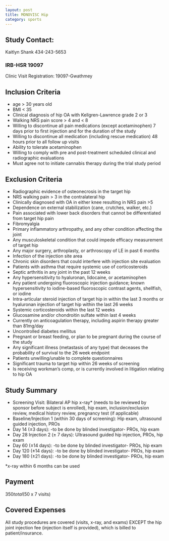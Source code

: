 ```yaml
---
layout: post
title: MONOVISC Hip
category: sports
---
```


## Study Contact:  
Kaitlyn Shank
434-243-5653

### IRB-HSR 19097
Clinic Visit Registration:
19097-Gwathmey

##  Inclusion Criteria

- age > 30 years old
- BMI < 35
- Clinical diagnosis of hip OA with Kellgren-Lawrence grade 2 or 3
- Walking NRS pain score > 4 and < 8
- Willing to discontinue all pain medications (except acetaminophen) 7 days prior to first injection and for the duration of the study
- Willing to discontinue all medication (including rescue medication) 48 hours prior to all follow up visits
- Ability to tolerate acetaminophen
- Willing to comply with pre and post-treatment scheduled clinical and radiographic evaluations
- Must agree not to initiate cannabis therapy during the trial study period

##  Exclusion Criteria

- Radiographic evidence of osteonecrosis in the target hip
- NRS walking pain > 3 in the contralateral hip
- Clinically diagnosed with OA in either knee resulting in NRS pain >5
- Dependence on external stabilization (cane, crutches, walker, etc.)
- Pain associated with lower back disorders that cannot be differentiated from target hip pain
- Fibromyalgia
- Primary inflammatory arthropathy, and any other condition affecting the joint
- Any musculoskeletal condition that could impede efficacy measurement of target hip
- Any major surgery, arthroplasty, or arthroscopy of LE in past 6 months
- Infection of the injection site area
- Chronic skin disorders that could interfere with injection site evaluation
- Patients with asthma that require systemic use of corticosteroids
- Septic arthritis in any joint in the past 12 weeks
- Any hypersensitivity to hyaluronan, lidocaine, or acetaminophen
- Any patient undergoing fluoroscopic injection guidance; known hypersensitivity to iodine-based fluoroscopic contrast agents, shellfish, or iodine
- Intra-articular steroid injection of target hip in within the last 3 months or hyaluronan injection of target hip within the last 26 weeks
- Systemic corticosteroids within the last 12 weeks
- Glucosamine and/or chondroitin sulfate within last 4 weeks
- Currently on anticoagulation therapy, including aspirin therapy greater than 81mg/day
- Uncontrolled diabetes mellitus
- Pregnant or breast feeding, or plan to be pregnant during the course of the study
- Any significant illness (metastasis of any type) that deceases the probability of survival to the 26 week endpoint
- Patients unwilling/unable to complete questionnaires
- Significant trauma to target hip within 26 weeks of screening
- Is receiving workman’s comp, or is currently involved in litigation relating to hip OA

## Study Summary

- Screening Visit: Bilateral AP hip x-ray* (needs to be reviewed by sponsor before subject is enrolled), hip exam, inclusion/exclusion review, medical history review, pregnancy test (if applicable)
- Baseline/Injection 1 (within 30 days of screening): Hip exam, ultrasound guided injection, PROs
- Day 14 (±3 days): -to be done by blinded investigator- PROs, hip exam
- Day 28 Injection 2 (± 7 days): Ultrasound guided hip injection, PROs, hip exam
- Day 60 (±14 days): -to be done by blinded investigator- PROs, hip exam
- Day 120 (±14 days): -to be done by blinded investigator- PROs, hip exam
- Day 180 (±21 days): -to be done by blinded investigator- PROs, hip exam

*x-ray within 6 months can be used

## Payment
$350 total ($50 x 7 visits)

## Covered Expenses
All study procedures are covered (visits, x-ray, and exams) EXCEPT the hip joint injection fee (injection itself is provided), which is billed to patient/insurance.
